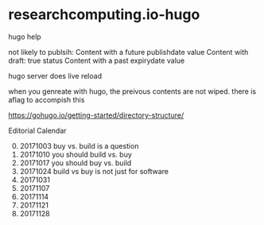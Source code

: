 # researchcomputing.io-hugo



hugo help


not likely to publsih:
Content with a future publishdate value
Content with draft: true status
Content with a past expirydate value


hugo server
does live reload



when you genreate with hugo, the preivous contents are not wiped.
there is aflag to accompish this



https://gohugo.io/getting-started/directory-structure/

Editorial Calendar

0. 20171003 buy vs. build is a question
0. 20171010 you should build vs. buy
0. 20171017 you should buy vs. build
0. 20171024 build vs buy is not just for software
0. 20171031
0. 20171107
0. 20171114
0. 20171121
0. 20171128

